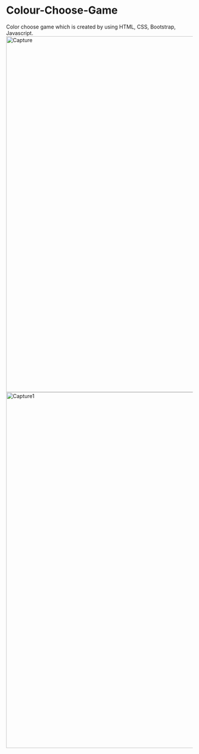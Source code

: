 # Colour-Choose-Game
Color choose game which is created by using HTML, CSS, Bootstrap, Javascript.
<img width="960" alt="Capture" src="https://user-images.githubusercontent.com/63304901/162479737-a8a6ba52-b9e2-4b12-8b81-eb2c5fb05952.PNG">
<img width="960" alt="Capture1" src="https://user-images.githubusercontent.com/63304901/162479752-db9a9de9-7cb7-4a1d-9d5e-2c9f3fd68394.PNG">
